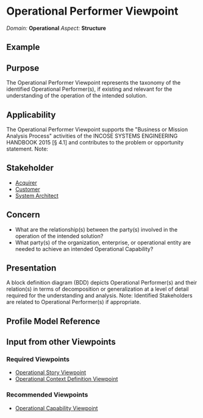 # Operational Performer Viewpoint
*Domain:* **Operational** *Aspect:* **Structure**
## Example
## Purpose
The Operational Performer Viewpoint represents the taxonomy of the identified Operational Performer(s), if existing and relevant for the understanding of the operation of the intended solution. 

## Applicability
The Operational Performer Viewpoint supports the "Business or Mission Analysis Process" activities of the INCOSE SYSTEMS ENGINEERING HANDBOOK 2015 [§ 4.1] and contributes to the problem or opportunity statement.
Note:
## Stakeholder
* [Acquirer](../stakeholders.md#Acquirer)
* [Customer](../stakeholders.md#Customer)
* [System Architect](../stakeholders.md#System-Architect)
## Concern
* What are the relationship(s) between the party(s) involved in the operation of the intended solution?
* What party(s) of the organization, enterprise, or operational entity are needed to achieve an intended Operational Capability?
## Presentation
A block definition diagram (BDD) depicts Operational Performer(s) and their relation(s) in terms of decomposition or generalization at a level of detail required for the understanding and analysis. 
Note: Identified Stakeholders are related to Operational Performer(s) if appropriate.

## Profile Model Reference
## Input from other Viewpoints
### Required Viewpoints
* [Operational Story Viewpoint](Operational-Story-Viewpoint.md)
* [Operational Context Definition Viewpoint](Operational-Context-Definition-Viewpoint.md)
### Recommended Viewpoints
* [Operational Capability Viewpoint](Operational-Capability-Viewpoint.md)
